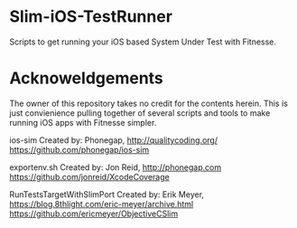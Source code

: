 # Slim-iOS-TestRunner
Scripts to get running your iOS based System Under Test with Fitnesse.

# Acknoweldgements
The owner of this repository takes no credit for the contents herein. This is just convienience pulling together of several scripts and tools to make running iOS apps with Fitnesse simpler.

ios-sim
Created by: Phonegap, http://qualitycoding.org/
https://github.com/phonegap/ios-sim

exportenv.sh
Created by: Jon Reid, http://phonegap.com
https://github.com/jonreid/XcodeCoverage

RunTestsTargetWithSlimPort
Created by: Erik Meyer, https://blog.8thlight.com/eric-meyer/archive.html
https://github.com/ericmeyer/ObjectiveCSlim
